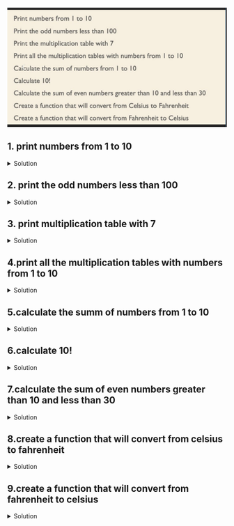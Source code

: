 ![javascript](problems.png)

## 1. print numbers from 1 to 10
<details><summary>Solution</summary>

```js
const printNumber = (n, m) => {
  for (; n <= m; n++) {
    console.log(n);
  }
};
//Print numbers from 1 to 10
printNumber(1, 10);
```
</details>

## 2. print the odd numbers less than 100
<details><summary>Solution</summary>

```js
const printOddNumbers = (n, m) => {
  for (; n <= m; n++) {
    if (n % 2 != 0 && n > 0) {
      console.log(n);
    }
  }
};
// print the odd numbers less than 100
printOddNumbers(1, 100);
```
</details>

## 3. print multiplication table with 7
<details><summary>Solution</summary>

```js
const printMultiplicationTable = (n) => {
  for (let i = 1; i <= 10; i++) {
    console.log(`${n} x ${i} = ${n * i}`);
  }
};
// print multiplication table with 7
printMultiplicationTable(7);
```
</details>

## 4.print all the multiplication tables with numbers from 1 to 10
<details><summary>Solution</summary>

```js
const printMultiplicationTables = (n, m) => {
  for (let i = n; i <= m; i++) {
    console.log(`Multiplication table for ${i}:`);
    for (let j = 1; j <= 10; j++) {
      console.log(`${i} x ${j} = ${i * j}`);
    }
    console.log();
  }
};
// print all the multiplication tables with numbers from 1 to 10
printMultiplicationTables(1, 10);
```
</details>

## 5.calculate the summ of numbers from 1 to 10
<details><summary>Solution</summary>

```js
const printSummRangeNumbers = (n, m) => {
  const summRangeNumbers = (n, m) => {
    let result = 0;
    for (; n <= m; n++) {
      result += n;
    }
    return result;
  };
  console.log(summRangeNumbers(n, m));
};
// calculate the summ of numbers from 1 to 10
printSummRangeNumbers(1, 10);
```
</details>

## 6.calculate 10!
<details><summary>Solution</summary>

```js
const printCalculateFactorial = (n) => {
  const calculateFactorial = (n) =>
    n === 0 || n === 1 ? 1 : n * calculateFactorial(n - 1);
  console.log(calculateFactorial(n));
};
// calculate 10!
printCalculateFactorial(10);
```
</details>

## 7.calculate the sum of even numbers greater than 10 and less than 30
<details><summary>Solution</summary>

```js
const printSummEvenNumberRange = (n, m) => {
  const summEvenNumberRange = (n, m) => {
    let result = 0;
    for (; n <= m; n++) {
      if (n % 2 === 0 && n > 0) {
        result += n;
      }
    }
    return result;
  };
  console.log(summEvenNumberRange(n, m));
};
// calculate the sum of even numbers greater than 10 and less than 30
printSummEvenNumberRange(10, 30);
```
</details>

## 8.create a function that will convert from celsius to fahrenheit
<details><summary>Solution</summary>

```js
const printCelsiusToFahrenheit = (celsius) => {
  const celsiusToFahrenheit = (celsius) => (celsius * 9) / 5 + 32;
  console.log(celsiusToFahrenheit(celsius));
};
// create a function that will convert from celsius to fahrenheit
printCelsiusToFahrenheit(45);
```
</details>

## 9.create a function that will convert from fahrenheit to celsius
<details><summary>Solution</summary>

```js
const printFahrenheitToCelsius = (fahrenheit) => {
  const fahrenheitToCelsius = (fahrenheit) => ((fahrenheit - 32) * 5) / 9;
  console.log(fahrenheitToCelsius(fahrenheit));
};
// create a function that will convert from celsius to fahrenheit
printFahrenheitToCelsius(120);
```
</details>
